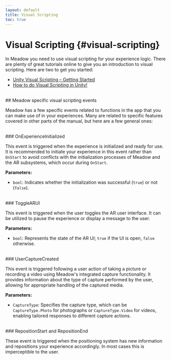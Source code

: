 ```yaml
---
layout: default
title: Visual Scripting
toc: true
---
```


# Visual Scripting {#visual-scripting}

In Meadow you need to use visual scripting for your experience logic. There are plenty of great tutorials online to give you an introduction to visual scripting. Here are two to get you started:
* [Unity Visual Scripting – Getting Started](https://www.youtube.com/watch?v=JYkFm1Sc3v8)
* [How to do Visual Scripting in Unity!](https://www.youtube.com/watch?v=hcrHmGil_rM)

<br>
## Meadow specific visual scripting events

Meadow has a few specific events related to functions in the app that you can make use of in your experiences. Many are related to specific features covered in other parts of the manual, but here are a few general ones:

<br>
### OnExperienceInitialized

This event is triggered when the experience is initialized and ready for use. It is recommended to initiate your experience in this event rather than `OnStart` to avoid conflicts with the initialization processes of Meadow and the AR subsystems, which occur during `OnStart`.

**Parameters:**
- `bool`: Indicates whether the initialization was successful (`true`) or not (`false`).

<br>
### ToggleARUI

This event is triggered when the user toggles the AR user interface. It can be utilized to pause the experience or display a message to the user.

**Parameters:**
- `bool`: Represents the state of the AR UI; `true` if the UI is open, `false` otherwise.

<br>
### UserCaptureCreated

This event is triggered following a user action of taking a picture or recording a video using Meadow's integrated capture functionality. It provides information about the type of capture performed by the user, allowing for appropriate handling of the captured media.

**Parameters:**
- `CaptureType`: Specifies the capture type, which can be `CaptureType.Photo` for photographs or `CaptureType.Video` for videos, enabling tailored responses to different capture actions.

<br>
### RepositionStart and RepositionEnd

These event is triggered when the positioning system has new information and repositions your experience accordingly. In most cases this is imperceptible to the user.
